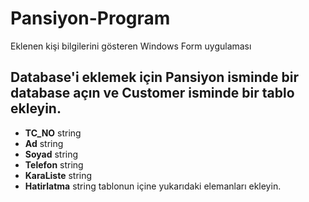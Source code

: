 # Pansiyon-Program
Eklenen kişi bilgilerini gösteren Windows Form uygulaması


## Database'i eklemek için Pansiyon isminde bir database açın ve Customer isminde bir tablo ekleyin.
* **TC_NO** string
* **Ad** string
* **Soyad** string
* **Telefon** string
* **KaraListe** string
* **Hatirlatma** string
tablonun içine yukarıdaki elemanları ekleyin.
